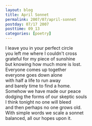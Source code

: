 ```yaml
---
layout: blog
title: April Sonnet
permalink: 2007/07/april-sonnet
postday: 07/17 2007
posttime: 09_13
categories: [poetry]
---
```


<p>I leave you in your perfect circle<br />
you left me where I couldn't cross<br />
grateful for my piece of sunshine<br />
but knowing how much more is lost.<br />
Everyone comes up together<br />
everyone goes down alone<br />
with half a life to run away<br />
and barely time to find a home.<br />
Somehow we have made our peace<br />
dodging the forms of our skeptic souls<br />
I think tonight no one will bleed<br />
and then perhaps no one grows old.<br />
With simple words we scale a sonnet<br />
balanced, all our hopes upon it.</p>
